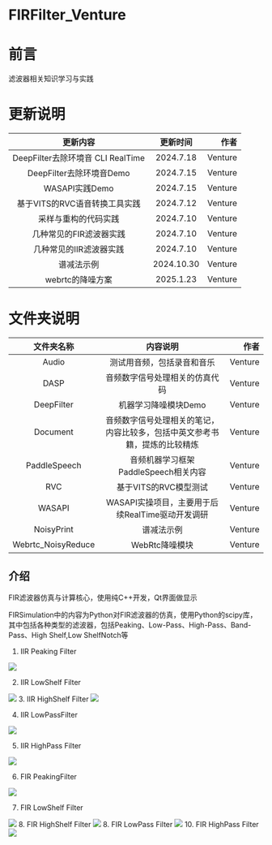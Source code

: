 # FIRFilter_Venture

# 前言

滤波器相关知识学习与实践

# 更新说明
| 更新内容    | 更新时间   | 作者    |
| :-------------: | :-----------: | ------------: |
| DeepFilter去除环境音 CLI RealTime| 2024.7.18|Venture|
|   DeepFilter去除环境音Demo   | 2024.7.15      | Venture     |
|   WASAPI实践Demo   | 2024.7.15      | Venture     |
|   基于VITS的RVC语音转换工具实践   | 2024.7.12      | Venture     |
|   采样与重构的代码实践   | 2024.7.10      | Venture     |
| 几种常见的FIR滤波器实践     | 2024.7.10      | Venture     |
| 几种常见的IIR滤波器实践     | 2024.7.10       |  Venture      |
| 谱减法示例|2024.10.30 | Venture|
| webrtc的降噪方案 | 2025.1.23 | Venture |

# 文件夹说明
| 文件夹名称   | 内容说明   | 作者    |
| :-------------: | :-----------: | ------------: |
|   Audio   | 测试用音频，包括录音和音乐      | Venture     |
|   DASP   | 音频数字信号处理相关的仿真代码      | Venture     |
|   DeepFilter   | 机器学习降噪模块Demo      | Venture     |
|   Document   | 音频数字信号处理相关的笔记，内容比较多，包括中英文参考书籍，提炼的比较精炼      | Venture     |
| PaddleSpeech     | 音频机器学习框架PaddleSpeech相关内容      | Venture     |
| RVC     | 基于VITS的RVC模型测试       |  Venture      |
| WASAPI     | WASAPI实操项目，主要用于后续RealTime驱动开发调研       |  Venture      |
| NoisyPrint|谱减法示例 | Venture|
| Webrtc_NoisyReduce| WebRtc降噪模块 | Venture |

## 介绍
FIR滤波器仿真与计算核心，使用纯C++开发，Qt界面做显示

FIRSimulation中的内容为Python对FIR滤波器的仿真，使用Python的scipy库，其中包括各种类型的滤波器，包括Peaking、Low-Pass、High-Pass、Band-Pass、High Shelf,Low ShelfNotch等


1. IIR Peaking Filter 
<img src="https://raw.githubusercontent.com/LeventureQys/Picturebed/main/image/20240701142435.png"/>


2. IIR LowShelf Filter 
<img src="https://raw.githubusercontent.com/LeventureQys/Picturebed/main/image/20240701142609.png"/>
3. IIR HighShelf Filter

<img src="https://raw.githubusercontent.com/LeventureQys/Picturebed/main/image/20240701142638.png"/>

4. IIR LowPassFilter 

<img src="https://raw.githubusercontent.com/LeventureQys/Picturebed/main/image/20240701142709.png"/>

5. IIR HighPass Filter

<img src="https://raw.githubusercontent.com/LeventureQys/Picturebed/main/image/20240701142737.png"/>

6. FIR PeakingFilter
<img src="https://raw.githubusercontent.com/LeventureQys/Picturebed/main/image/20240701142803.png"/>

7. FIR LowShelf Filter

<img src="https://raw.githubusercontent.com/LeventureQys/Picturebed/main/image/20240701142827.png"/>
8. FIR HighShelf Filter
<img src="https://raw.githubusercontent.com/LeventureQys/Picturebed/main/image/20240701142903.png"/>
8. FIR LowPass Filter 

<img src="https://raw.githubusercontent.com/LeventureQys/Picturebed/main/image/20240701142928.png"/>
 10. FIR HighPass Filter

<img src="https://raw.githubusercontent.com/LeventureQys/Picturebed/main/image/20240701142948.png"/>
